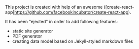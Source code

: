 This project is created with help of an awesome
([create-react-app]https://github.com/facebookincubator/create-react-app).

It has been "ejected" in order to add following features:
  * static site generator
  * PDF generator
  * creating data model based on Jekyll-styled markdown files


